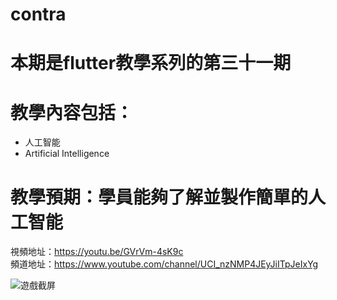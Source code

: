 # contra

# 本期是flutter教學系列的第三十一期

# 教學內容包括：
- 人工智能
- Artificial Intelligence
# 教學預期：學員能夠了解並製作簡單的人工智能
視頻地址：https://youtu.be/GVrVm-4sK9c <br>
頻道地址：https://www.youtube.com/channel/UCI_nzNMP4JEyJiITpJeIxYg

![遊戲截屏](https://github.com/imperativelyfunctional/contra_fullscreen/blob/main/demo.gif)

